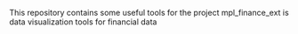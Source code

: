 This repository contains some useful tools for the project
mpl_finance_ext is data visualization tools for financial data

